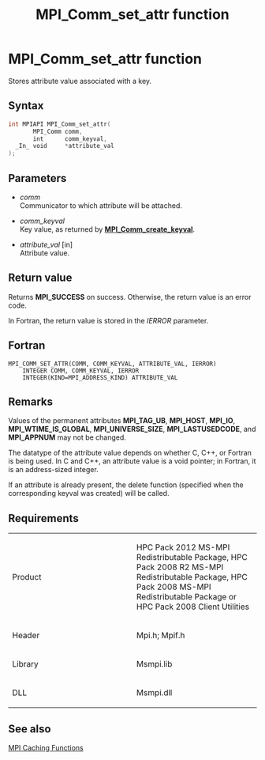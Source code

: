 ﻿---
title: MPI_Comm_set_attr function
TOCTitle: MPI_Comm_set_attr function
ms:assetid: c2a64e32-631d-4865-8805-6c70cf4fb4db
ms:mtpsurl: https://msdn.microsoft.com/en-us/library/Dn473280(v=VS.85)
ms:contentKeyID: 59360826
ms.date: 03/28/2018
mtps_version: v=VS.85
f1_keywords:
- MPI_COMM_SET_ATTR
- mpif/MPI_Comm_set_attr
- mpi/MPI_COMM_SET_ATTR
dev_langs:
- C++
- C
---

# MPI\_Comm\_set\_attr function

Stores attribute value associated with a key.

## Syntax

``` c++
int MPIAPI MPI_Comm_set_attr(
       MPI_Comm comm,
       int      comm_keyval,
  _In_ void     *attribute_val
);
```

## Parameters

  - *comm*  
    Communicator to which attribute will be attached.

  - *comm\_keyval*  
    Key value, as returned by  [**MPI\_Comm\_create\_keyval**](mpi-comm-create-keyval-function.md).

  - *attribute\_val* \[in\]  
    Attribute value.

## Return value

Returns **MPI\_SUCCESS** on success. Otherwise, the return value is an error code.

In Fortran, the return value is stored in the *IERROR* parameter.

## Fortran

    MPI_COMM_SET_ATTR(COMM, COMM_KEYVAL, ATTRIBUTE_VAL, IERROR)
        INTEGER COMM, COMM_KEYVAL, IERROR
        INTEGER(KIND=MPI_ADDRESS_KIND) ATTRIBUTE_VAL

## Remarks

Values of the permanent attributes **MPI\_TAG\_UB**, **MPI\_HOST**, **MPI\_IO**, **MPI\_WTIME\_IS\_GLOBAL**, **MPI\_UNIVERSE\_SIZE**, **MPI\_LASTUSEDCODE**, and **MPI\_APPNUM** may not be changed.

The datatype of the attribute value depends on whether C, C++, or Fortran is being used. In C and C++, an attribute value is a void pointer; in Fortran, it is an address-sized integer.

If an attribute is already present, the delete function (specified when the corresponding keyval was created) will be called.

## Requirements

<table>
<colgroup>
<col style="width: 50%" />
<col style="width: 50%" />
</colgroup>
<tbody>
<tr class="odd">
<td><p>Product</p></td>
<td><p>HPC Pack 2012 MS-MPI Redistributable Package, HPC Pack 2008 R2 MS-MPI Redistributable Package, HPC Pack 2008 MS-MPI Redistributable Package or HPC Pack 2008 Client Utilities</p></td>
</tr>
<tr class="even">
<td><p>Header</p></td>
<td>Mpi.h;
Mpif.h</td>
</tr>
<tr class="odd">
<td><p>Library</p></td>
<td>Msmpi.lib</td>
</tr>
<tr class="even">
<td><p>DLL</p></td>
<td>Msmpi.dll</td>
</tr>
</tbody>
</table>


## See also

[MPI Caching Functions](mpi-caching-functions.md)

